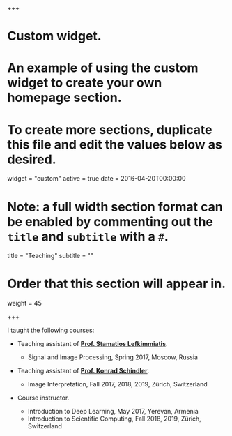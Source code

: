 +++
# Custom widget.
# An example of using the custom widget to create your own homepage section.
# To create more sections, duplicate this file and edit the values below as desired.
widget = "custom"
active = true
date = 2016-04-20T00:00:00

# Note: a full width section format can be enabled by commenting out the `title` and `subtitle` with a `#`.
title = "Teaching"
subtitle = ""

# Order that this section will appear in.
weight = 45

+++

I taught the following courses:

- Teaching assistant of __[Prof. Stamatios Lefkimmiatis](https://slefkimmiatis.github.io)__.
  * Signal and Image Processing, Spring 2017, Moscow, Russia
- Teaching assistant of __[Prof. Konrad Schindler](http://www.prs.igp.ethz.ch/content/specialinterest/baug/institute-igp/photogrammetry-and-remote-sensing/en/group/people/person-detail.html?persid=143986)__.
  * Image Interpretation, Fall 2017, 2018, 2019, Zürich, Switzerland

- Course instructor.
  * Introduction to Deep Learning, May 2017, Yerevan, Armenia
  * Introduction to Scientific Computing, Fall 2018, 2019, Zürich, Switzerland
